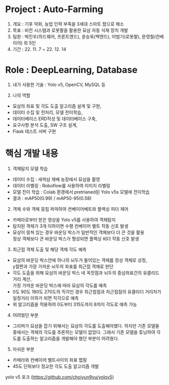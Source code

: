 # Project : Auto-Farming
1. 개요 : 기후 악화, 농업 인력 부족을 3세대 스마트 팜으로 해소
2. 목표 : 비전 시스템과 로봇팔을 활용한 묘삼 자동 식재 장치 개발
3. 팀원 : 박진우(하드웨어, 프론트엔드), 윤승욱(백엔드), 이범기(로봇팔), 문영철(컨베이어) 외 5인
4. 기간 : 22. 11. 7 ~ 22. 12. 14

# Role : DeepLearning, Database
1. 내가 사용한 기술 : Yolo v5, OpenCV, MySQL 등

2. 나의 역할 
  - 묘삼의 좌표 및 각도 도출 알고리즘 설계 및 구현,
  - 데이터 수집 및 전처리, 모델 전이학습,
  - 데이터베이스 ERD작성 및 데이터베이스 구축,
  - 요구사항 분석 도출, SW 구조 설계,
  - Flask 테스트 서버 구현  


# 핵심 개발 내용
1. 객체탐지 모델 학습
  - 데이터 수집 : 새싹삼 재배 농장에서 묘삼을 촬영
  - 데이터 라벨링 : Roboflow를 사용하여 이미지 라벨링
  - 모델 전이 학습 : Colab 환경에서 pretrianed된 Yolo v5s 모델에 전이학습
  - 결과 : mAP50(0.99) / mAP50-95(0.58) 

2. 객체 수와 객체 뭉침 파악하여 컨베이어베트와 플렉싱 피더 제어 
  - 카메라로부터 받은 영상을 Yolo v5를 사용하여 객체탐지
  - 탐지된 객체가 3개 이하이면 수평 컨베이어 벨트 작동 신호 발생
  - 묘상이 뭉쳐 있는 경우 바운딩 박스가 일반적인 객체보다 더 큰 것을 활용  
    정상 객체보다 큰 바운딩 박스가 형성되면 플랙싱 비더 작동 신호 발생

3. 최근접 객체 도출 및 해당 객체 각도 예측
  - 묘삼의 바운딩 박스안에 하나의 뇌두가 들어있는 객체를 정상 객체로 상정,  
    y절편과 가장 가까운 뇌두의 좌표를 최근접 객체로 판단
  - 각도 도출을 위해 묘삼의 바운딩 박스 네 꼭짓점과 뇌두의 중심좌표간의 유클리드 거리 계산,  
    가장 가까운 바운딩 박스에 따라 묘삼의 각도를 예측
  - 0도 90도 180도 270도의 직각인 경우 최근접점과 차근접점의 유클리더 거리차가  
    일정거리 이하가 되면 직각으로 예측
  - 위 알고리즘을 적용하여 0도부터 315도까지 8까지 각도로 예측 가능

4. 어려웠던 부분
  - 그리퍼가 묘삼을 잡기 위해서는 묘삼의 각도를 도출해야했다. 하지만 기존 모델들 중에서는
    객체의 각도를 추론하는 모델이 없었다. 그래서 기존 모델을 튜닝하여 각도를 도출하는
    알고리즘을 개발해야 했던 부분이 어려웠다.

5. 아쉬운 부분
  - 카메라와 컨베이어 벨트사이의 좌표 맵핑
  - 45도 단위보다 정교한 각도 도출 알고리즘 개발
    
yolo v5 포크 (https://github.com/choiyun9yu/yolov5)
